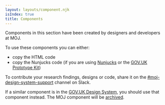 ```yaml
---
layout: layouts/component.njk
isIndex: true
title: Components
---
```


Components in this section have been created by designers and developers at MOJ.

To use these components you can either:

- copy the HTML code
- copy the Nunjucks code (if you are using [Nunjucks](https://mozilla.github.io/nunjucks/) or the [GOV.UK Prototype Kit](https://govuk-prototype-kit.herokuapp.com/docs)) 

To contribute your research findings, designs or code, share it on the <a href="https://mojdt.slack.com/archives/CH5RUSB27" class="govuk-link">#moj-design-system-support</a> channel on Slack.</p>

If a similar component is in the [GOV.UK Design System](https://design-system.service.gov.uk/components/), you should use that component instead. The MOJ component will be [archived](archived-components).